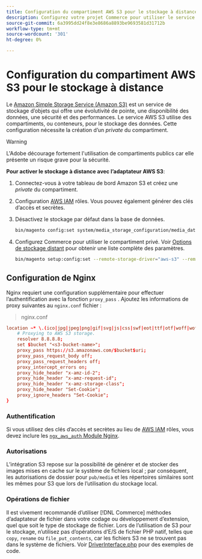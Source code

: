 ```yaml
---
title: Configuration du compartiment AWS S3 pour le stockage à distance
description: Configurez votre projet Commerce pour utiliser le service de stockage AWS S3 pour le stockage à distance.
source-git-commit: 6a3995dd24f8e3e8686a8893be9693581d31712b
workflow-type: tm+mt
source-wordcount: '301'
ht-degree: 0%

---
```


# Configuration du compartiment AWS S3 pour le stockage à distance

Le [Amazon Simple Storage Service (Amazon S3)][AWS S3] est un service de stockage d’objets qui offre une évolutivité de pointe, une disponibilité des données, une sécurité et des performances. Le service AWS S3 utilise des compartiments, ou conteneurs, pour le stockage des données. Cette configuration nécessite la création d’un _private_ du compartiment.

>[!WARNING]
>
>L&#39;Adobe décourage fortement l&#39;utilisation de compartiments publics car elle présente un risque grave pour la sécurité.

**Pour activer le stockage à distance avec l’adaptateur AWS S3**:

1. Connectez-vous à votre tableau de bord Amazon S3 et créez une _private_ du compartiment.

1. Configuration [AWS IAM] rôles. Vous pouvez également générer des clés d’accès et secrètes.

1. Désactivez le stockage par défaut dans la base de données.

   ```bash
   bin/magento config:set system/media_storage_configuration/media_database 0
   ```

1. Configurez Commerce pour utiliser le compartiment privé. Voir [Options de stockage distant](remote-storage.md#remote-storage-options) pour obtenir une liste complète des paramètres.

   ```bash
   bin/magento setup:config:set --remote-storage-driver="aws-s3" --remote-storage-bucket="<bucket-name>" --remote-storage-region="<region-name>" --remote-storage-prefix="<optional-prefix>" --remote-storage-key=<optional-access-key> --remote-storage-secret=<optional-secret-key> -n
   ```

## Configuration de Nginx

Nginx requiert une configuration supplémentaire pour effectuer l’authentification avec la fonction `proxy_pass` . Ajoutez les informations de proxy suivantes au `nginx.conf` fichier :

>nginx.conf

```conf
location ~* \.(ico|jpg|jpeg|png|gif|svg|js|css|swf|eot|ttf|otf|woff|woff2)$ {
    # Proxying to AWS S3 storage.
    resolver 8.8.8.8;
    set $bucket "<s3-bucket-name>";
    proxy_pass https://s3.amazonaws.com/$bucket$uri;
    proxy_pass_request_body off;
    proxy_pass_request_headers off;
    proxy_intercept_errors on;
    proxy_hide_header "x-amz-id-2";
    proxy_hide_header "x-amz-request-id";
    proxy_hide_header "x-amz-storage-class";
    proxy_hide_header "Set-Cookie";
    proxy_ignore_headers "Set-Cookie";
}
```

### Authentification

Si vous utilisez des clés d’accès et secrètes au lieu de [AWS IAM] rôles, vous devez inclure les [`ngx_aws_auth` Module Nginx][ngx repo].

### Autorisations

L’intégration S3 repose sur la possibilité de générer et de stocker des images mises en cache sur le système de fichiers local ; par conséquent, les autorisations de dossier pour `pub/media` et les répertoires similaires sont les mêmes pour S3 que lors de l’utilisation du stockage local.

### Opérations de fichier

Il est vivement recommandé d’utiliser [!DNL Commerce] méthodes d’adaptateur de fichier dans votre codage ou développement d’extension, quel que soit le type de stockage de fichier. Lors de l’utilisation de S3 pour le stockage, n’utilisez pas d’opérations d’E/S de fichier PHP natif, telles que `copy`, `rename` ou `file_put_contents`, car les fichiers S3 ne se trouvent pas dans le système de fichiers. Voir [DriverInterface.php] pour des exemples de code.

<!-- link definitions -->

[AWS S3]: https://aws.amazon.com/s3
[AWS IAM]: https://aws.amazon.com/iam/
[ngx repo]: https://github.com/anomalizer/ngx_aws_auth
[DriverInterface.php]: https://github.com/magento/magento2/blob/2.4-develop/lib/internal/Magento/Framework/Filesystem/DriverInterface.php#L18
